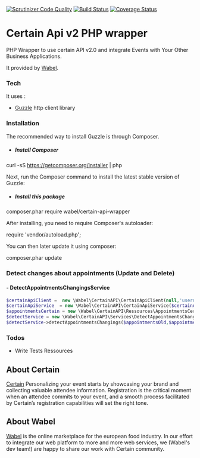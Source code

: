 [![Scrutinizer Code Quality](https://scrutinizer-ci.com/g/Wabel/certain-api-wrapper/badges/quality-score.png?b=master)](https://scrutinizer-ci.com/g/Wabel/certain-api-wrapper/?branch=1.0)
[![Build Status](https://travis-ci.org/Wabel/certain-api-wrapper.svg?branch=master)](https://travis-ci.org/Wabel/certain-api-wrapper)
[![Coverage Status](https://coveralls.io/repos/Wabel/certain-api-wrapper/badge.svg?branch=master&service=github)](https://coveralls.io/github/Wabel/certain-api-wrapper?branch=master)

# Certain Api v2 PHP wrapper 

PHP Wrapper to use certain API v2.0 and integrate Events with Your Other Business Applications.

It provided by [Wabel]. 

### Tech

It uses :
* [Guzzle] http client library

### Installation

The recommended way to install Guzzle is through Composer.

- ##### Install Composer
curl -sS https://getcomposer.org/installer | php

Next, run the Composer command to install the latest stable version of Guzzle:
- ##### Install this package
composer.phar require wabel/certain-api-wrapper

After installing, you need to require Composer's autoloader:

require 'vendor/autoload.php';

You can then later update it using composer:

composer.phar update

### Detect changes about appointments (Update and Delete)
#### - DetectAppointmentsChangingsService
```php
$certainApiClient =  new \Wabel\CertainAPI\CertainApiClient(null,'username','password','accountCode');
$certainApiService  = new \Wabel\CertainAPI\CertainApiService($certainApiClient);
$appointmentsCertain = new \Wabel\CertainAPI\Ressources\AppointmentsCertain($certainApiService);
$detectService = new \Wabel\CertainAPI\Services\DetectAppointmentsChangingsService($appointmentsCertain);
$detectService->detectAppointmentsChangings($appointmentsOld,$appointmentsNew)
```

### Todos

 - Write Tests Ressources
 
 About Certain
 ----------------
 [Certain] Personalizing your event starts by showcasing your brand and collecting valuable attendee information. Registration is the critical moment when an attendee commits to your event, and a smooth process facilitated by Certain’s registration capabilities will set the right tone.

About Wabel
----------------
[Wabel] is the online marketplace for the european food industry. In our effort to integrate our web platform to more and more web services, we (Wabel's dev team!) are happy to share our work with Certain community.

[Guzzle]: <https://github.com/guzzle/guzzle>
[Wabel]: <http://www.wabel.com>
[Certain]: <http://www.certain.com>


